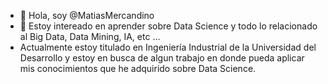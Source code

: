 - 👋 Hola, soy @MatiasMercandino
- 👀 Estoy intereado en aprender sobre Data Science y todo lo relacionado al Big Data, Data Mining, IA, etc ...
-  Actualmente estoy titulado en Ingeniería Industrial de la Universidad del Desarrollo y estoy en busca de algun trabajo en donde pueda aplicar mis conocimientos que he adquirido sobre Data Science. 
<!---
MatiasMercandino/MatiasMercandino is a ✨ special ✨ repository because its `README.md` (this file) appears on your GitHub profile.
You can click the Preview link to take a look at your changes.
--->

